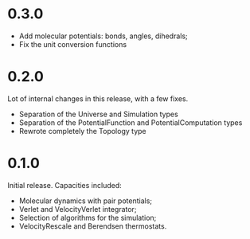 # 0.3.0

 * Add molecular potentials: bonds, angles, dihedrals;
 * Fix the unit conversion functions

# 0.2.0

Lot of internal changes in this release, with a few fixes.

 * Separation of the Universe and Simulation types
 * Separation of the PotentialFunction and PotentialComputation types
 * Rewrote completely the Topology type

# 0.1.0

Initial release. Capacities included:

 * Molecular dynamics with pair potentials;
 * Verlet and VelocityVerlet integrator;
 * Selection of algorithms for the simulation;
 * VelocityRescale and Berendsen thermostats.
